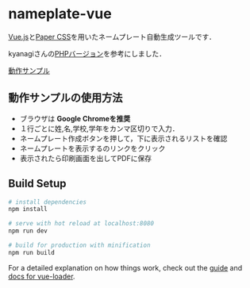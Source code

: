 # nameplate-vue

[Vue.js](https://jp.vuejs.org/index.html)と[Paper CSS](https://github.com/cognitom/paper-css)を用いたネームプレート自動生成ツールです．

kyanagiさんの[PHPバージョン](https://github.com/kyanagi/name-plate-sample)を参考にしました．

[動作サンプル](http://brownfoal2.sakura.ne.jp/nameplate/#)

## 動作サンプルの使用方法

- ブラウザは **Google Chromeを推奨**
- １行ごとに姓,名,学校,学年をカンマ区切りで入力．
- ネームプレート作成ボタンを押して，下に表示されるリストを確認
- ネームプレートを表示するのリンクをクリック
- 表示されたら印刷画面を出してPDFに保存

## Build Setup

``` bash
# install dependencies
npm install

# serve with hot reload at localhost:8080
npm run dev

# build for production with minification
npm run build
```

For a detailed explanation on how things work, check out the [guide](http://vuejs-templates.github.io/webpack/) and [docs for vue-loader](http://vuejs.github.io/vue-loader).
